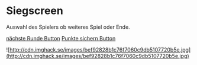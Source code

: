 # Siegscreen #
Auswahl des Spielers ob weiteres Spiel oder  Ende.

[nächste Runde Button](Spielen.md)
[Punkte sichern Button](HighscoreEintragen.md)

![http://cdn.imghack.se/images/bef92828b1c76f7060c9db5107720b5e.jpg](http://cdn.imghack.se/images/bef92828b1c76f7060c9db5107720b5e.jpg)